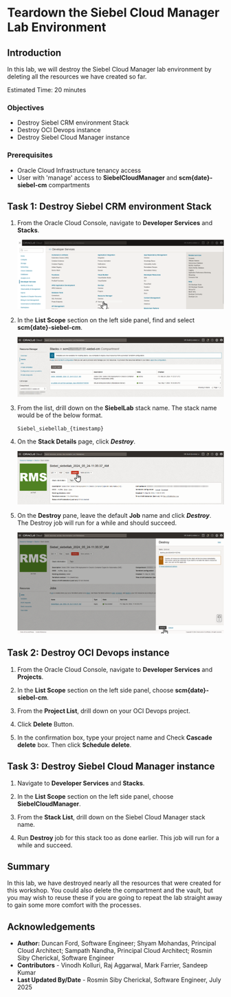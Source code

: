 # Teardown the Siebel Cloud Manager Lab Environment

## Introduction

In this lab, we will destroy the Siebel Cloud Manager lab environment by deleting all the resources we have created so far.

Estimated Time: 20 minutes

### Objectives
* Destroy Siebel CRM environment Stack
* Destroy OCI Devops instance
* Destroy Siebel Cloud Manager instance

### Prerequisites
* Oracle Cloud Infrastructure tenancy access
* User with 'manage' access to **SiebelCloudManager** and **scm{date}-siebel-cm** compartments

## Task 1: Destroy Siebel CRM environment Stack

1. From the Oracle Cloud Console, navigate to **Developer Services** and **Stacks**.

   ![OCI Menu - Stacks](./images/oci-developer-services-stacks.png)

2. In the **List Scope** section on the left side panel, find and select **scm{date}-siebel-cm**.

   ![SCM Deployment - Stacks](./images/scm-deployment-stacks.png)

3. From the list, drill down on the **SiebelLab** stack name. The stack name would be of the below format.

   ```
   Siebel_siebellab_{timestamp}
   ```

4. On the **Stack Details** page, click ***Destroy***.

   ![SCM Stack - Destroy](./images/oci-stack-destroy.png)

5. On the **Destroy** pane, leave the default **Job** name and click ***Destroy***. The Destroy job will run for a while and should succeed.

   ![SCM Stack Destroy - Pane](./images/oci-stack-destroy-pane.png)

## Task 2: Destroy OCI Devops instance

1. From the Oracle Cloud Console, navigate to **Developer Services** and **Projects**.

2. In the **List Scope** section on the left side panel, choose **scm{date}-siebel-cm**.

3. From the **Project List**, drill down on your OCI Devops project.

4. Click **Delete** Button. 

5. In the confirmation box, type your project name and Check **Cascade delete** box. Then click **Schedule delete**.

## Task 3: Destroy Siebel Cloud Manager instance

1. Navigate to **Developer Services** and **Stacks**.

2. In the **List Scope** section on the left side panel, choose **SiebelCloudManager**.

3. From the **Stack List**, drill down on the Siebel Cloud Manager stack name.

4. Run **Destroy** job for this stack too as done earlier. This job will run for a while and succeed.


## Summary

In this lab, we have destroyed nearly all the resources that were created for this workshop. You could also delete the compartment and the vault, but you may wish to reuse these if you are going to repeat the lab straight away to gain some more comfort with the processes.

## Acknowledgements

* **Author:** Duncan Ford, Software Engineer; Shyam Mohandas, Principal Cloud Architect; Sampath Nandha, Principal Cloud Architect; Rosmin Siby Cherickal, Software Engineer
* **Contributors** - Vinodh Kolluri, Raj Aggarwal, Mark Farrier, Sandeep Kumar
* **Last Updated By/Date** - Rosmin Siby Cherickal, Software Engineer, July 2025